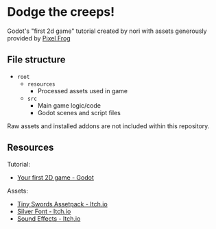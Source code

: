 # Dodge the creeps!

Godot's "first 2d game" tutorial created by nori with assets 
generously provided by [Pixel Frog](https://pixelfrog-assets.itch.io/)

## File structure

- `root`
	- `resources`
		- Processed assets used in game
	- `src`
		- Main game logic/code
		- Godot scenes and script files

Raw assets and installed addons are not included within this repository.

## Resources

Tutorial: 
- [Your first 2D game - Godot](https://docs.godotengine.org/en/stable/getting_started/first_2d_game/index.html)

Assets: 
- [Tiny Swords Assetpack - Itch.io](https://pixelfrog-assets.itch.io/tiny-swords)
- [Silver Font - Itch.io](https://poppyworks.itch.io/silver)
- [Sound Effects - Itch.io](https://jdwasabi.itch.io/8-bit-16-bit-sound-effects-pack)
